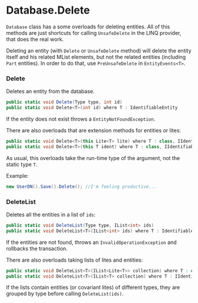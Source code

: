 # Database.Delete

`Database` class has a some overloads for deleting entities. All of this methods are just shortcuts for calling `UnsafeDelete` in the LINQ provider, that does the real work.

Deleting an entity (with `Delete` or `UnsafeDelete` method) will delete the entity itself and his related MList elements, but not the related entities (including `Part` entities). In order to do that, use `PreUnsafeDelete` in `EntityEvents<T>`. 

### Delete

Deletes an entity from the database. 

```C#
public static void Delete(Type type, int id)
public static void Delete<T>(int id) where T : IdentifiableEntity
```

If the entity does not exist throws a `EntityNotFoundException`. 

There are also overloads that are extension methods for entities or lites:

```C#
public static void Delete<T>(this Lite<T> lite) where T : class, IIdentifiable
public static void Delete<T>(this T ident) where T : class, IIdentifiable
```

As usual, this overloads take the run-time type of the argument, not the static type `T`. 

Example: 

```C#
new UserDN().Save().Delete(); //I'm feeling productive...
```


### DeleteList

Deletes all the entities in a list of `ids`: 

```C#
public static void DeleteList(Type type, IList<int> ids)
public static void DeleteList<T>(IList<int> ids) where T : IdentifiableEntity
```

If the entities are not found, throws an `InvalidOperationException` and rollbacks the transaction. 

There are also overloads taking lists of lites and entities:

```C#
public static void DeleteList<T>(IList<Lite<T>> collection) where T : class, IIdentifiable
public static void DeleteList<T>(IList<T> collection) where T : IIdentifiable
```

If the lists contain entities (or covariant lites) of different types, they are grouped by type before calling `DeleteList(ids)`.

